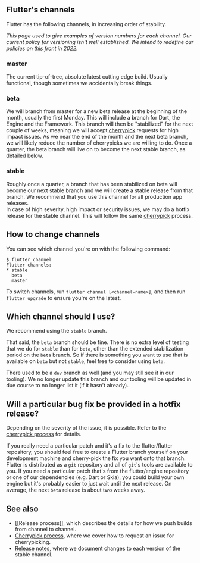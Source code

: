 ## Flutter's channels

Flutter has the following channels, in increasing order of stability.

_This page used to give examples of version numbers for each channel. Our current policy for versioning isn't well established. We intend to redefine our policies on this front in 2022._

### master

The current tip-of-tree, absolute latest cutting edge build. Usually functional, though sometimes we accidentally break things.

### beta

We will branch from master for a new beta release at the beginning of the month, usually the first Monday. This will include a branch for Dart, the Engine and the Framework. This branch will then be "stabilized" for the next couple of weeks, meaning we will accept [cherrypick](https://github.com/flutter/flutter/wiki/Flutter-Cherrypick-Process) requests for high impact issues. As we near the end of the month and the next beta branch, we will likely reduce the number of cherrypicks we are willing to do. Once a quarter, the beta branch will live on to become the next stable branch, as detailed below.

### stable

Roughly once a quarter, a branch that has been stabilized on beta will become our next stable branch and we will create a stable release from that branch.  We recommend that you use this channel for all production app releases.  
In case of high severity, high impact or security issues, we may do a hotfix release for the stable channel.  This will follow the same [cherrypick](https://github.com/flutter/flutter/wiki/Flutter-Cherrypick-Process) process.

## How to change channels

You can see which channel you're on with the following command:

```
$ flutter channel
Flutter channels:
* stable
  beta
  master
```

To switch channels, run `flutter channel [<channel-name>]`, and then run `flutter upgrade` to ensure you're on the latest.

## Which channel should I use?

We recommend using the `stable` branch.

That said, the `beta` branch should be fine. There is no extra level of testing that we do for `stable` than for `beta`, other than the extended stabilization period on the `beta` branch. So if there is something you want to use that is available on `beta` but not `stable`, feel free to consider using `beta`.

There used to be a `dev` branch as well (and you may still see it in our tooling). We no longer update this branch and our tooling will be updated in due course to no longer list it (if it hasn't already).

## Will a particular bug fix be provided in a hotfix release?

Depending on the severity of the issue, it is possible.  Refer to the [cherrypick process](https://github.com/flutter/flutter/wiki/Flutter-Cherrypick-Process) for details.

If you really need a particular patch and it's a fix to the flutter/flutter repository, you should feel free to create a Flutter branch yourself on your development machine and cherry-pick the fix you want onto that branch. Flutter is distributed as a `git` repository and all of `git`'s tools are available to you. If you need a particular patch that's from the flutter/engine repository or one of our dependencies (e.g. Dart or Skia), you could build your own engine but it's probably easier to just wait until the next release. On average, the next `beta` release is about two weeks away.

## See also

* [[Release process]], which describes the details for how we push builds from channel to channel.
* [Cherrypick process](https://github.com/flutter/flutter/wiki/Flutter-Cherrypick-Process), where we cover how to request an issue for cherrypicking.
* [Release notes](https://flutter.dev/docs/development/tools/sdk/release-notes), where we document changes to each version of the stable channel.
